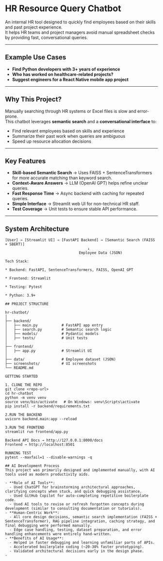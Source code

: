 # HR Resource Query Chatbot

An internal HR tool designed to quickly find employees based on their skills and past project experience.  
It helps HR teams and project managers avoid manual spreadsheet checks by providing fast, conversational queries.

---

## Example Use Cases
- **Find Python developers with 3+ years of experience**
- **Who has worked on healthcare-related projects?**
- **Suggest engineers for a React Native mobile app project**

---

## Why This Project?
Manually searching through HR systems or Excel files is slow and error-prone.  
This chatbot leverages **semantic search** and a **conversational interface** to:
- Find relevant employees based on skills and experience
- Summarize their past work when queries are ambiguous
- Speed up resource allocation decisions

---

## Key Features
- **Skill-based Semantic Search** → Uses FAISS + SentenceTransformers for more accurate matching than keyword search.
- **Context-Aware Answers** → LLM (OpenAI GPT) helps refine unclear queries.
- **Fast Response Time** → Async backend with caching for repeated queries.
- **Simple Interface** → Streamlit web UI for non-technical HR staff.
- **Test Coverage** → Unit tests to ensure stable API performance.

---

## System Architecture
```text
[User] → [Streamlit UI] → [FastAPI Backend] → [Semantic Search (FAISS + SBERT)]
                                      ↓
                                  Employee Data (JSON)

Tech Stack:

* Backend: FastAPI, SentenceTransformers, FAISS, OpenAI GPT

* Frontend: Streamlit

* Testing: Pytest

* Python: 3.9+

## PROJECT STRUCTURE

hr-chatbot/
│
├── backend/
│   ├── main.py           # FastAPI app entry
│   ├── search.py         # Semantic search logic
│   ├── models/           # Pydantic models
│   ├── tests/            # Unit tests
│
├── frontend/
│   ├── app.py            # Streamlit UI
│
├── data/                 # Employee dataset (JSON)
├── screenshots/          # UI screenshots
└── README.md

GETTING STARTED 

1. CLONE THE REPO 
git clone <repo-url>
cd hr-chatbot
python -m venv venv
source venv/bin/activate   # On Windows: venv\Scripts\activate
pip install -r backend/requirements.txt

2.RUN THE BACKEND 
uvicorn backend.main:app --reload

3.RUN THE FRONTEND 
streamlit run frontend/app.py

Backend API Docs → http://127.0.0.1:8000/docs
Frontend → http://localhost:8501

RUNNING TEST 
pytest --maxfail=1 --disable-warnings -q

## AI Development Process
This project was primarily designed and implemented manually, with AI tools used as modern productivity aids.

- **Role of AI Tools**:
  - Used ChatGPT for brainstorming architectural approaches, clarifying concepts when stuck, and quick debugging assistance.
  - Used GitHub Copilot for auto-completing repetitive boilerplate code.
  - Used AI tools to revise or refresh forgotten concepts during development (similar to consulting documentation or tutorials).
- **Human-Centric Work**:
  - All core design decisions, semantic search implementation (FAISS + SentenceTransformer), RAG pipeline integration, caching strategy, and final debugging were performed manually.
  - Edge case handling, testing, dataset preparation, and error handling enhancements were entirely hand-written.
- **Benefits of AI Usage**:
  - Helped in faster debugging and learning unfamiliar parts of APIs.
  - Accelerated boilerplate coding (~20-30% faster prototyping).
  - Validated architectural decisions early in the design phase.
- 